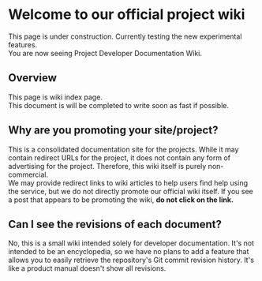 # Welcome to our official project wiki
This page is under construction. Currently testing the new experimental features.<br>
You are now seeing Project Developer Documentation Wiki.

## Overview
This page is wiki index page.<br>
This document is will be completed to write soon as fast if possible.

## Why are you promoting your site/project?
This is a consolidated documentation site for the projects. While it may contain redirect URLs for the project, it does not contain any form of advertising for the project. Therefore, this wiki itself is purely non-commercial.<br>
We may provide redirect links to wiki articles to help users find help using the service, but we do not directly promote our official wiki itself. If you see a post that appears to be promoting the wiki, <b>do not click on the link.</b>

## Can I see the revisions of each document?
No, this is a small wiki intended solely for developer documentation. It's not intended to be an encyclopedia, so we have no plans to add a feature that allows you to easily retrieve the repository's Git commit revision history. It's like a product manual doesn't show all revisions.
